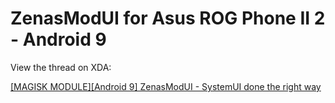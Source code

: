 # ZenasModUI for Asus ROG Phone II 2 - Android 9
View the thread on XDA: 

[[MAGISK MODULE][Android 9] ZenasModUI - SystemUI done the right way](https://forum.xda-developers.com/rog-phone-2/themes/magisk-module-zenasmodui-systemui-t4107713)

